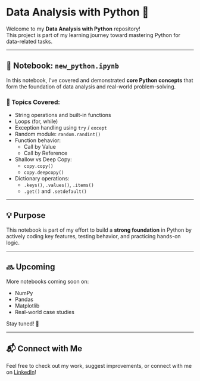 # Data Analysis with Python 🐍

Welcome to my **Data Analysis with Python** repository!  
This project is part of my learning journey toward mastering Python for data-related tasks.

---

## 📁 Notebook: `new_python.ipynb`

In this notebook, I’ve covered and demonstrated **core Python concepts** that form the foundation of data analysis and real-world problem-solving.

### 🔹 Topics Covered:
- String operations and built-in functions
- Loops (for, while)
- Exception handling using `try` / `except`
- Random module: `random.randint()`
- Function behavior:
  - Call by Value
  - Call by Reference
- Shallow vs Deep Copy:
  - `copy.copy()`
  - `copy.deepcopy()`
- Dictionary operations:
  - `.keys()`, `.values()`, `.items()`
  - `.get()` and `.setdefault()`

---

## 💡 Purpose

This notebook is part of my effort to build a **strong foundation** in Python by actively coding key features, testing behavior, and practicing hands-on logic.

---

## 🔜 Upcoming

More notebooks coming soon on:
- NumPy
- Pandas
- Matplotlib
- Real-world case studies

Stay tuned! 🌱

---

## 📬 Connect with Me

Feel free to check out my work, suggest improvements, or connect with me on [LinkedIn](https://www.linkedin.com/in/nishukumari27)!

